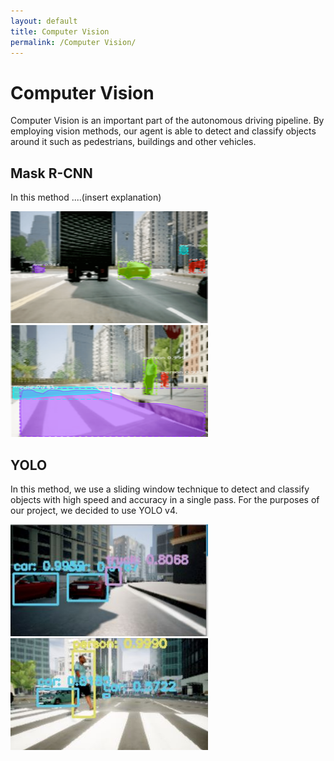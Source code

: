 ```yaml
---
layout: default
title: Computer Vision
permalink: /Computer Vision/
---
```


# Computer Vision

Computer Vision is an important part of the autonomous driving pipeline. By employing vision methods, our agent is able to detect and classify objects around it such as pedestrians, buildings and other vehicles.

## Mask R-CNN
In this method ....(insert explanation)

<img src="images/Rcnn1.png" alt="Rcnn1" width="316" height="179"> 
<img src="images/rcnn2.png" alt="Rcnn2" width="316" height="179"> 

## YOLO
In this method, we use a sliding window technique to detect and classify objects with high speed and accuracy in a single pass. For the purposes of our project, we decided to use YOLO v4.


<img src="images/cars yolo.JPG" alt="YOLO with cars" width="316" height="179"> 
<img src="images/pedestrian2 yolo.JPG" alt="YOLO with pedestrians" width="316" height="179"> 

